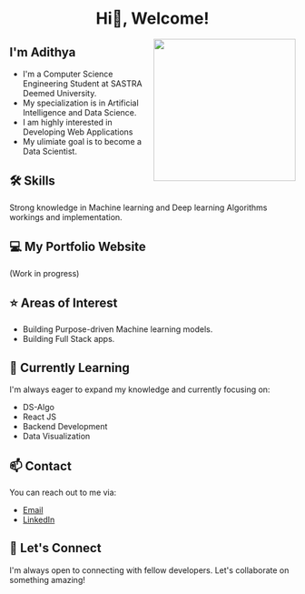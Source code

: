 <h1 align="center"> 
   Hi👋, Welcome! 
   </h1>


<!--<img src="https://github.com/adithyak2k03/adithyak2k03/assets/110721429/c256880e-b229-4f54-a121-3a5f21bac7f4" width="250" align="right">--> 
<img align="right" src="https://github.com/adithyak2k03/adithyak2k03/assets/110721429/a94df66a-470b-4521-a55a-4f1ed76786b5" width="250">


## I'm Adithya 
- I'm a Computer Science Engineering Student at SASTRA Deemed University.
- My specialization is in Artificial Intelligence and Data Science.
- I am highly interested in Developing Web Applications
- My ulimiate goal is to become a Data Scientist.
  
## 🛠️ Skills
Strong knowledge in Machine learning and Deep learning Algorithms workings and implementation.

## 💻 My Portfolio Website
(Work in progress)

## ⭐ Areas of Interest
- Building Purpose-driven Machine learning models.
- Building Full Stack apps.

## 🌱 Currently Learning
I'm always eager to expand my knowledge and currently focusing on:

- DS-Algo
- React JS
- Backend Development
- Data Visualization

## 📫 Contact
You can reach out to me via:

  <!-- - [Email](adithyak2143@gmail.com) -->
  - <a href="mailto:adithyak2143@gmail.com">Email</a>
- [LinkedIn](https://www.linkedin.com/in/adithyak03)  
## 🤝 Let's Connect

I'm always open to connecting with fellow developers. Let's collaborate on something amazing!

